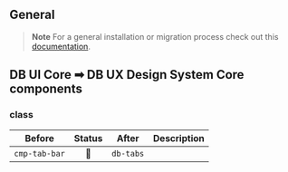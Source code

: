 <!--
SPDX-FileCopyrightText: 2025 DB Systel GmbH

SPDX-License-Identifier: Apache-2.0
-->

## General

> **Note**
> For a general installation or migration process check out this [documentation](https://www.npmjs.com/package/@db-ux/core-components).

## DB UI Core ➡ DB UX Design System Core components

### class

| Before        | Status | After     | Description |
| ------------- | :----: | --------- | ----------- |
| `cmp-tab-bar` |   🔁   | `db-tabs` |             |

